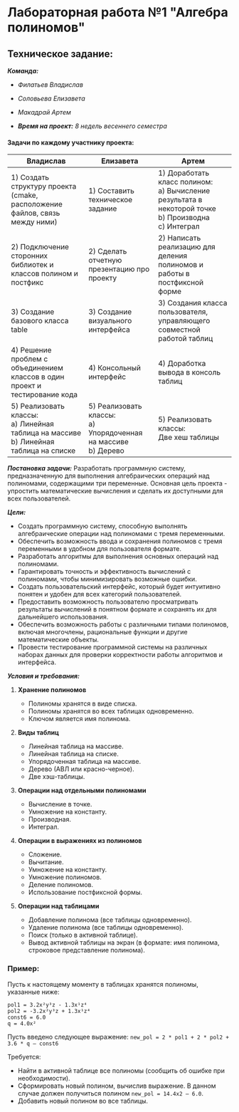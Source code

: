 # Лабораторная работа №1 "Алгебра полиномов"
## Техническое задание:

   ***Команда:***                                                                  
- *Филатьев Владислав*                                            
- *Соловьева Елизавета*
- *Макадрай Артем*

- ***Время на проект:***
 *8 недель весеннего семестра*
#### Задачи по каждому участнику проекта:

| Владислав                                                                                 | Елизавета                                                          | Артем                                                                                                      |
| ----------------------------------------------------------------------------------------- | ------------------------------------------------------------------ | ---------------------------------------------------------------------------------------------------------- |
| 1) Создать структуру проекта (cmake, расположение файлов, связь между ними)               | 1) Составить техническое задание                                   | 1) Доработать класс полином:<br>a) Вычисление результата в некоторой точке<br>b) Производна<br>c) Интеграл |
| 2) Подключение сторонних библиотек и классов полином и постфикс                           | 2) Сделать отчетную презентацию про проекту                        | 2) Написать реализацию для деления полиномов и работы в постфиксной форме                                  |
| 3) Создание базового класса table                                                         | 3) Создание визуального интерфейса                                 | 3) Создания класса пользователя, управляющего совместной работой таблиц                                    |
| 4) Решение проблем с объединением классов в один проект и тестирование кода               | 4) Консольный интерфейс                                            | 4) Доработка вывода в консоль таблиц                                                                       |
| 5) Реализовать классы:<br>a) Линейная таблица на массиве<br>b) Линейная таблица на списке | 5) Реализовать классы:<br>a) Упорядоченная на массиве<br>b) Дерево | 5) Реализовать классы:<br>Две хеш таблицы                                                                  |


***Постановка задачи:***
Разработать программную систему, предназначенную для выполнения алгебраических операций над полиномами, содержащими три переменные. Основная цель проекта - упростить математические вычисления и сделать их доступными для всех пользователей.

***Цели:***
- Создать программную систему, способную выполнять алгебраические операции над полиномами с тремя переменными.
- Обеспечить возможность ввода и сохранения полиномов с тремя переменными в удобном для пользователя формате. 
- Разработать алгоритмы для выполнения основных операций над полиномами. 
- Гарантировать точность и эффективность вычислений с полиномами, чтобы минимизировать возможные ошибки. 
- Создать пользовательский интерфейс, который будет интуитивно понятен и удобен для всех категорий пользователей. 
- Предоставить возможность пользователю просматривать результаты вычислений в понятном формате и сохранять их для дальнейшего использования. 
- Обеспечить возможность работы с различными типами полиномов, включая многочлены, рациональные функции и другие математические объекты. 
- Провести тестирование программной системы на различных наборах данных для проверки корректности работы алгоритмов и интерфейса. 

***Условия и требования:***

1. **Хранение полиномов**
    
    - Полиномы хранятся в виде списка.
    - Полиномы хранятся во всех таблицах одновременно.
    - Ключом является имя полинома.
2. **Виды таблиц**
    
    - Линейная таблица на массиве.
    - Линейная таблица на списке.
    - Упорядоченная таблица на массиве.
    - Дерево (АВЛ или красно-черное).
    - Две хэш-таблицы.
3. **Операции над отдельными полиномами**
    
    - Вычисление в точке.
    - Умножение на константу.
    - Производная.
    - Интеграл.
4. **Операции в выражениях из полиномов**
    
    - Сложение.
    - Вычитание.
    - Умножение на константу.
    - Умножение полиномов.
    - Деление полиномов.
    - Использование постфиксной формы.
5. **Операции над таблицами**
    
    - Добавление полинома (все таблицы одновременно).
    - Удаление полинома (все таблицы одновременно).
    - Поиск (только в активной таблице).
    - Вывод активной таблицы на экран (в формате: имя полинома, строковое представление полинома).

### **Пример:**

Пусть к настоящему моменту в таблицах хранятся полиномы, указанные ниже:

```
pol1 = 3.2x²y³z - 1.3x¹z⁴  
pol2 = -3.2x²y³z + 1.3x¹z⁴  
const6 = 6.0  
q = 4.0x²
```

Пусть введено следующее выражение: `new_pol = 2 * pol1 + 2 * pol2 + 3.6 * q – const6`

Требуется:
- Найти в активной таблице все полиномы (сообщить об ошибке при необходимости).
- Сформировать новый полином, вычислив выражение. В данном случае должен получиться полином `new_pol = 14.4x2 – 6.0`.
- Добавить новый полином во все таблицы.
